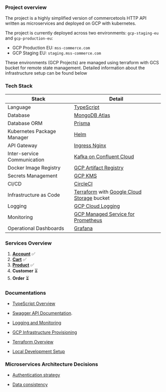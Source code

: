 ### Project overview

The project is a highly simplified version of commercetools HTTP API written as microservices and deployed on GCP with kubernetes.

The project is currently deployed across two environments: `gcp-staging-eu` and `gcp-production-eu`:

- GCP Production EU: `mss-commerce.com`
- GCP Staging EU: `staging.mss-commerce.com`

These environments (GCP Projects) are managed using terraform with GCS bucket for remote state management. Detailed information about the infrastructure setup can be found below

### Tech Stack

| Stack                       | Detail                                                                                                                                |
| --------------------------- | ------------------------------------------------------------------------------------------------------------------------------------- |
| Language                    | [TypeScript](https://www.typescriptlang.org)                                                                                          |
| Database                    | [MongoDB Atlas](https://www.mongodb.com/atlas/database)                                                                               |
| Database ORM                | [Prisma](https://www.prisma.io/)                                                                                                      |
| Kubernetes Package Manager  | [Helm](https://helm.sh/)                                                                                                              |
| API Gateway                 | [Ingress Nginx](https://kubernetes.github.io/ingress-nginx/)                                                                          |
| Inter-service Communication | [Kafka on Confluent Cloud](https://www.confluent.io/confluent-cloud/)                                                                 |
| Docker Image Registry       | [GCP Artifact Registry](https://cloud.google.com/artifact-registry)                                                                   |
| Secrets Management          | [GCP KMS](https://cloud.google.com/security-key-management)                                                                           |
| CI/CD                       | [CircleCI](https://circleci.com/)                                                                                                     |
| Infrastructure as Code      | [Terraform](https://developer.hashicorp.com/terraform/downloads) with [Google Cloud Storage](https://cloud.google.com/storage) bucket |
| Logging                     | [GCP Cloud Logging](https://cloud.google.com/logging)                                                                                 |
| Monitoring                  | [GCP Managed Service for Prometheus](https://cloud.google.com/stackdriver/docs/managed-prometheus)                                    |
| Operational Dashboards      | [Grafana](https://grafana.com/)                                                                                                       |

### Services Overview

1. **[Account](/services/account/README.md)** ✅
2. **[Cart](/services/cart/README.md)** ✅
3. **[Product](/services/product/README.md)** ✅
4. **Customer** ⏳
5. **Order** ⏳

### Documentations

- [TypeScript Overview](/docs/OVERVIEW_TYPESCRIPT.md)

- [Swagger API Documentation](https://app.swaggerhub.com/apis-docs/YAHIAELTAI022_1/ms-commerce/1.2.0#/).

- [Logging and Monitoring](/docs/LOGGING_MONITORING.md)

- [GCP Infrastructure Provisioning](/docs/GCP_INFRASTRUCTURE_PROVISIONING.md)

- [Terraform Overview](/docs/TERRAFORM_OVERVIEW.md)

- [Local Development Setup](/docs/LOCAL_DEV_SETUP.md)

### Microservices Architecture Decisions

- [Authentication strategy](/docs/AUTHENTICATION_STRATEGY.md)

- [Data consistency](/docs/DATA_CONSISTENCY.md)
